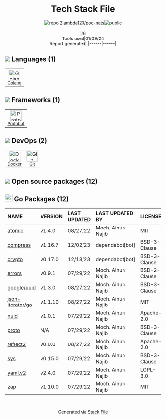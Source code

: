 <!--
&lt;--- Readme.md Snippet without images Start ---&gt;
## Tech Stack
2lambda123/poc-nats is built on the following main stack:

- [Golang](http://golang.org/) – Languages
- [Protobuf](https://developers.google.com/protocol-buffers/) – Serialization Frameworks
- [Docker](https://www.docker.com/) – Virtual Machine Platforms & Containers

Full tech stack [here](/techstack.md)

&lt;--- Readme.md Snippet without images End ---&gt;

&lt;--- Readme.md Snippet with images Start ---&gt;
## Tech Stack
2lambda123/poc-nats is built on the following main stack:

- <img width='25' height='25' src='https://img.stackshare.io/service/1005/O6AczwfV_400x400.png' alt='Golang'/> [Golang](http://golang.org/) – Languages
- <img width='25' height='25' src='https://img.stackshare.io/service/4393/ma2jqJKH_400x400.png' alt='Protobuf'/> [Protobuf](https://developers.google.com/protocol-buffers/) – Serialization Frameworks
- <img width='25' height='25' src='https://img.stackshare.io/service/586/n4u37v9t_400x400.png' alt='Docker'/> [Docker](https://www.docker.com/) – Virtual Machine Platforms & Containers

Full tech stack [here](/techstack.md)

&lt;--- Readme.md Snippet with images End ---&gt;
-->
<div align="center">

# Tech Stack File
![](https://img.stackshare.io/repo.svg "repo") [2lambda123/poc-nats](https://github.com/2lambda123/poc-nats)![](https://img.stackshare.io/public_badge.svg "public")
<br/><br/>
|16<br/>Tools used|01/09/24 <br/>Report generated|
|------|------|
</div>

## <img src='https://img.stackshare.io/languages.svg'/> Languages (1)
<table><tr>
  <td align='center'>
  <img width='36' height='36' src='https://img.stackshare.io/service/1005/O6AczwfV_400x400.png' alt='Golang'>
  <br>
  <sub><a href="http://golang.org/">Golang</a></sub>
  <br>
  <sub></sub>
</td>

</tr>
</table>

## <img src='https://img.stackshare.io/frameworks.svg'/> Frameworks (1)
<table><tr>
  <td align='center'>
  <img width='36' height='36' src='https://img.stackshare.io/service/4393/ma2jqJKH_400x400.png' alt='Protobuf'>
  <br>
  <sub><a href="https://developers.google.com/protocol-buffers/">Protobuf</a></sub>
  <br>
  <sub></sub>
</td>

</tr>
</table>

## <img src='https://img.stackshare.io/devops.svg'/> DevOps (2)
<table><tr>
  <td align='center'>
  <img width='36' height='36' src='https://img.stackshare.io/service/586/n4u37v9t_400x400.png' alt='Docker'>
  <br>
  <sub><a href="https://www.docker.com/">Docker</a></sub>
  <br>
  <sub></sub>
</td>

<td align='center'>
  <img width='36' height='36' src='https://img.stackshare.io/service/1046/git.png' alt='Git'>
  <br>
  <sub><a href="http://git-scm.com/">Git</a></sub>
  <br>
  <sub></sub>
</td>

</tr>
</table>


## <img src='https://img.stackshare.io/group.svg' /> Open source packages (12)</h2>

## <img width='24' height='24' src='https://img.stackshare.io/service/21112/default_1346bbda8fe03e4dce5601323a3ca47a10c1ae36.png'/> Go Packages (12)

|NAME|VERSION|LAST UPDATED|LAST UPDATED BY|LICENSE|VULNERABILITIES|
|:------|:------|:------|:------|:------|:------|
|[atomic](https://pkg.go.dev/go.uber.org/atomic)|v1.4.0|08/27/22|Moch. Ainun Najib |MIT|N/A|
|[compress](https://pkg.go.dev/github.com/klauspost/compress)|v1.16.7|12/02/23|dependabot[bot] |BSD-3-Clause|N/A|
|[crypto](https://pkg.go.dev/golang.org/x/crypto)|v0.17.0|12/18/23|dependabot[bot] |BSD-3-Clause|N/A|
|[errors](https://pkg.go.dev/github.com/pkg/errors)|v0.9.1|07/29/22|Moch. Ainun Najib |BSD-2-Clause|N/A|
|[google/uuid](https://pkg.go.dev/github.com/google/uuid)|v1.3.0|08/27/22|Moch. Ainun Najib |BSD-3-Clause|N/A|
|[json-iterator/go](https://pkg.go.dev/github.com/json-iterator/go)|v1.1.10|08/27/22|Moch. Ainun Najib |MIT|N/A|
|[nuid](https://pkg.go.dev/github.com/nats-io/nuid)|v1.0.1|07/29/22|Moch. Ainun Najib |Apache-2.0|N/A|
|[proto](https://pkg.go.dev/github.com/golang/protobuf/proto)|N/A|07/29/22|Moch. Ainun Najib |BSD-3-Clause|N/A|
|[reflect2](https://pkg.go.dev/github.com/modern-go/reflect2)|v0.0.0|08/27/22|Moch. Ainun Najib |Apache-2.0|N/A|
|[sys](https://pkg.go.dev/golang.org/x/sys)|v0.15.0|07/29/22|Moch. Ainun Najib |BSD-3-Clause|N/A|
|[yaml.v2](https://pkg.go.dev/gopkg.in/yaml.v2)|v2.4.0|07/29/22|Moch. Ainun Najib |LGPL-3.0|N/A|
|[zap](https://pkg.go.dev/go.uber.org/zap)|v1.10.0|07/29/22|Moch. Ainun Najib |MIT|N/A|

<br/>
<div align='center'>

Generated via [Stack File](https://github.com/marketplace/stack-file)

